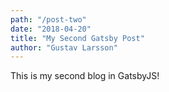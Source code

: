 ```yaml
---
path: "/post-two"
date: "2018-04-20"
title: "My Second Gatsby Post"
author: "Gustav Larsson"
---
```


This is my second blog in GatsbyJS!